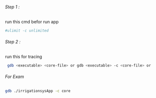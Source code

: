 
###### Step 1 :
run this cmd befor run app
```bash
#ulimit -c unlimited
```

###### Step 2 :
run this for tracing
```bash
 gdb <executable> <core-file> or gdb <executable> -c <core-file> or
 ```
 
###### For Exam 
 ```bash
 gdb ./irrigationsysApp -c core
```
